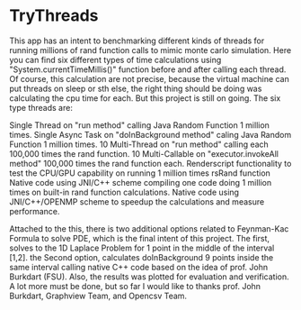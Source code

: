 # TryThreads
This app has an intent to benchmarking different kinds of threads for running millions of rand function calls to mimic monte carlo simulation. Here you can find six different types of time calculations using "System.currentTimeMillis()" function before and after calling each thread. Of course, this calculation are not precise, because the virtual machine can put threads on sleep or sth else, the right thing should be doing was calculating the cpu time for each. But this project is still on going. The six type threads are:

Single Thread on "run method" calling Java Random Function 1 million times.
Single Async Task on "doInBackground method" caling Java Random Function 1 million times.
10 Multi-Thread on "run method" calling each 100,000 times the rand function.
10 Multi-Callable on "executor.invokeAll method" 100,000 times the rand function each.
Renderscript functionality to test the CPU/GPU capability on running 1 million times rsRand function
Native code using JNI/C++ scheme compiling one code doing 1 million times on built-in rand function calculations.
Native code using JNI/C++/OPENMP scheme to speedup the calculations and measure performance.

Attached to the this, there is two additional options related to Feynman-Kac Formula to solve PDE, which is the final intent of this project. The first, solves to the 1D Laplace Problem for 1 point in the middle of the interval [1,2]. the Second option, calculates doInBackground 9 points inside the same interval calling native C++ code based on the idea of prof. John Burkdart (FSU). Also, the results was plotted for evaluation and verification. A lot more must be done, but so far I would like to thanks prof. John Burkdart, Graphview Team, and Opencsv Team.
